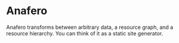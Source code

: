 # Anafero

Anafero transforms between arbitrary data, a resource graph,
and a resource hierarchy. You can think of it as a static site generator.
